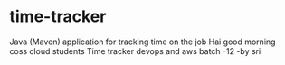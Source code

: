 # time-tracker
Java (Maven) application for tracking time on the job
Hai good morning coss cloud students
Time tracker
devops and aws batch -12 -by sri
